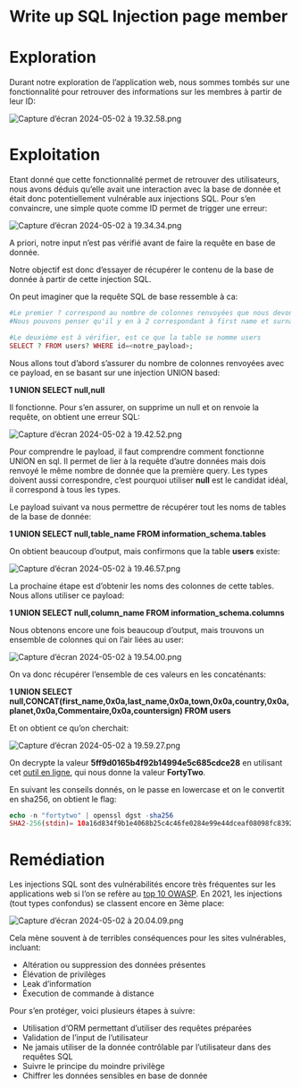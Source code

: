 # Write up SQL Injection page member

# Exploration

Durant notre exploration de l’application web, nous sommes tombés sur une fonctionnalité pour retrouver des informations sur les membres à partir de leur ID:

![Capture d’écran 2024-05-02 à 19.32.58.png](images/Capture_decran_2024-05-02_a_19.32.58.png)

# Exploitation

Etant donné que cette fonctionnalité permet de retrouver des utilisateurs, nous avons déduis qu’elle avait une interaction avec la base de donnée et était donc potentiellement vulnérable aux injections SQL. Pour s’en convaincre, une simple quote comme ID permet de trigger une erreur:

![Capture d’écran 2024-05-02 à 19.34.34.png](images/Capture_decran_2024-05-02_a_19.34.34.png)

A priori, notre input n’est pas vérifié avant de faire la requête en base de donnée.

Notre objectif est donc d’essayer de récupérer le contenu de la base de donnée à partir de cette injection SQL.

On peut imaginer que la requête SQL de base ressemble à ca:

```php
#Le premier ? correspond au nombre de colonnes renvoyées que nous devons déterminer
#Nous pouvons penser qu'il y en à 2 correspondant à first name et surname

#Le deuxième est à vérifier, est ce que la table se nomme users
SELECT ? FROM users? WHERE id=<notre_payload>;
```

Nous allons tout d’abord s’assurer du nombre de colonnes renvoyées avec ce payload, en se basant sur une injection UNION based:

**1 UNION SELECT null,null**

Il fonctionne. Pour s’en assurer, on supprime un null et on renvoie la requête, on obtient une erreur SQL:

![Capture d’écran 2024-05-02 à 19.42.52.png](images/Capture_decran_2024-05-02_a_19.42.52.png)

Pour comprendre le payload, il faut comprendre comment fonctionne UNION en sql. Il permet de lier à la requête d’autre données mais dois renvoyé le même nombre de donnée que la première query. Les types doivent aussi correspondre, c’est pourquoi utiliser **null** est le candidat idéal, il correspond à tous les types.

Le payload suivant va nous permettre de récupérer tout les noms de tables de la base de donnée:

**1 UNION SELECT null,table_name FROM information_schema.tables**

On obtient beaucoup d’output, mais confirmons que la table **users** existe:

![Capture d’écran 2024-05-02 à 19.46.57.png](images/Capture_decran_2024-05-02_a_19.46.57.png)

La prochaine étape est d’obtenir les noms des colonnes de cette tables. Nous allons utiliser ce payload:

**1 UNION SELECT null,column_name FROM information_schema.columns**

Nous obtenons encore une fois beaucoup d’output, mais trouvons un ensemble de colonnes qui on l’air liées au user:

![Capture d’écran 2024-05-02 à 19.54.00.png](images/Capture_decran_2024-05-02_a_19.54.00.png)

On va donc récupérer l’ensemble de ces valeurs en les concaténants:

**1 UNION SELECT null,CONCAT(first_name,0x0a,last_name,0x0a,town,0x0a,country,0x0a,planet,0x0a,Commentaire,0x0a,countersign) FROM users**

Et on obtient ce qu’on cherchait:

![Capture d’écran 2024-05-02 à 19.59.27.png](images/Capture_decran_2024-05-02_a_19.59.27.png)

On decrypte la valeur **5ff9d0165b4f92b14994e5c685cdce28** en utilisant cet [outil en ligne](https://md5decrypt.net/), qui nous donne la valeur **FortyTwo**.

En suivant les conseils donnés, on le passe en lowercase et on le convertit en sha256, on obtient le flag:

```php
echo -n "fortytwo" | openssl dgst -sha256
SHA2-256(stdin)= 10a16d834f9b1e4068b25c4c46fe0284e99e44dceaf08098fc83925ba6310ff5
```

# Remédiation

Les injections SQL sont des vulnérabilités encore très fréquentes sur les applications web si l’on se refère au [top 10 OWASP](https://owasp.org/Top10/fr/). En 2021, les injections (tout types confondus) se classent encore en 3ème place:

![Capture d’écran 2024-05-02 à 20.04.09.png](images/Capture_decran_2024-05-02_a_20.04.09.png)

Cela mène souvent à de terribles conséquences pour les sites vulnérables, incluant:

- Altération ou suppression des données présentes
- Élévation de privilèges
- Leak d’information
- Éxecution de commande à distance

Pour s’en protéger, voici plusieurs étapes à suivre:

- Utilisation d’ORM permettant d’utiliser des requêtes préparées
- Validation de l’input de l’utilisateur
- Ne jamais utiliser de la donnée contrôlable par l’utilisateur dans des requêtes SQL
- Suivre le principe du moindre privilège
- Chiffrer les données sensibles en base de donnée